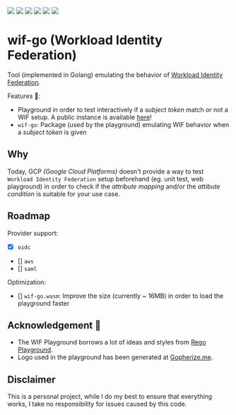 [![](https://github.com/loicsikidi/wif-go/actions/workflows/tests.yml/badge.svg)](https://github.com/loicsikidi/wif-go/actions/workflows/tests.yml)
[![](https://codecov.io/gh/loicsikidi/wif-go/branch/main/graph/badge.svg?token=G6DVJ1GUYU)](https://codecov.io/gh/loicsikidi/wif-go)
[![](https://img.shields.io/github/release/loicsikidi/wif-go.svg?label=version)](https://github.com/loicsikidi/wif-go/releases/latest)
[![](https://img.shields.io/github/go-mod/go-version/loicsikidi/wif-go.svg?label=go)](https://github.com/loicsikidi/wif-go)
[![](https://goreportcard.com/badge/github.com/loicsikidi/wif-go)](https://goreportcard.com/report/github.com/loicsikidi/wif-go)
[![](https://img.shields.io/badge/License-Apache%202.0-blue.svg?label=license)](https://github.com/loicsikidi/wif-go/blob/main/LICENSE)

# wif-go (Workload Identity Federation)

Tool (implemented in Golang) emulating the behavior of [Workload Identity Federation](https://cloud.google.com/iam/docs/workload-identity-federation).

Features 🚀:

* Playground in order to test interactively if a _subject token_ match or not a WIF setup. A public instance is available [here](https://play.wif.lsikidi.org)!
* `wif-go`: Package (used by the playground) emulating WIF behavior when a _subject token_ is given

## Why

Today, GCP _(Google Cloud Platforms)_ doesn't provide a way to test `Workload Identity Federation` setup beforehand (eg. unit test, web playground) in order to check if the _attribute mapping_ and/or the _attibute condition_ is suitable for your use case.

## Roadmap

Provider support:

  * [x] `oidc`
  * [] `aws`
  * [] `saml`

Optimization:

  * [] `wif-go.wasm`: Improve the size (currently ~ 16MB) in order to load the playground faster

## Acknowledgement 🫶

* The WIF Playground borrows a lot of ideas and styles from [Rego Playground](https://play.openpolicyagent.org/).
* Logo used in the playground has been generated at [Gopherize.me](https://gopherize.me/).

## Disclaimer

This is a personal project, while I do my best to ensure that everything works, I take no responsibility for issues caused by this code.